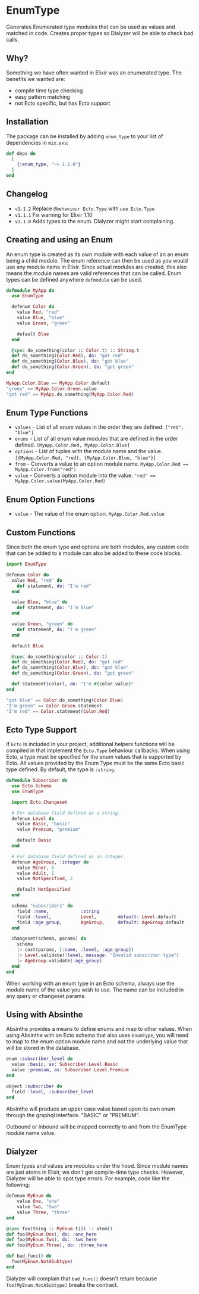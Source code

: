 # EnumType

Generates Enumerated type modules that can be used as values and matched in code. Creates proper types so Dialyzer will be able to check bad calls.

## Why?

Something we have often wanted in Elixir was an enumerated type. The benefits we wanted are:

 - compile time type checking
 - easy pattern matching
 - not Ecto specific, but has Ecto support

## Installation

The package can be installed
by adding `enum_type` to your list of dependencies in `mix.exs`:

```elixir
def deps do
  [
    {:enum_type, "~> 1.1.0"}
  ]
end
```

## Changelog

 - `v1.1.2` Replace `@behaviour Ecto.Type` with `use Ecto.Type`
 - `v1.1.1` Fix warning for Elixir 1.10
 - `v1.1.0` Adds types to the enum. Dialyzer might start complaining.

## Creating and using an Enum

An enum type is created as its own module with each value of an an enum being a child module. The enum reference can then be used
as you would use any module name in Elixir. Since actual modules are created, this also means the module names are valid references
that can be called. Enum types can be defined anywhere `defmodule` can be used.

```elixir
defmodule MyApp do
  use EnumType

  defenum Color do
    value Red, "red"
    value Blue, "blue"
    value Green, "green"

    default Blue
  end

  @spec do_something(color :: Color.t) :: String.t
  def do_something(Color.Red), do: "got red"
  def do_something(Color.Blue), do: "got blue"
  def do_something(Color.Green), do: "got green"
end

MyApp.Color.Blue == MyApp.Color.default
"green" == MyApp.Color.Green.value
"got red" == MyApp.do_something(MyApp.Color.Red)
```

## Enum Type Functions

* `values`              - List of all enum values in the order they are defined. `["red", "blue"]`
* `enums`               - List of all enum value modules that are defined in the order defined. `[MyApp.Color.Red, MyApp.Color.Blue]`
* `options`             - List of tuples with the module name and the value. `[{MyApp.Color.Red, "red}, {MyApp.Color.Blue, "blue"}]`
* `from`                - Converts a value to an option module name. `MyApp.Color.Red == MyApp.Color.from("red")`
* `value`               - Converts a option module into the value. `"red" == MyApp.Color.value(MyApp.Color.Red)`

## Enum Option Functions

* `value`               - The value of the enum option. `MyApp.Color.Red.value`

## Custom Functions

Since both the enum type and options are both modules, any custom code that can be added to a module can also be added to these code blocks.

```elixir
import EnumType

defenum Color do
  value Red, "red" do
    def statement, do: "I'm red"
  end

  value Blue, "blue" do
    def statement, do: "I'm blue"
  end

  value Green, "green" do
    def statement, do: "I'm green"
  end

  default Blue

  @spec do_something(color :: Color.t)
  def do_something(Color.Red), do: "got red"
  def do_something(Color.Blue), do: "got blue"
  def do_something(Color.Green), do: "got green"

  def statement(color), do: "I'm #{color.value}"
end

"got blue" == Color.do_something(Color.Blue)
"I'm green" == Color.Green.statement
"I'm red" == Color.statement(Color.Red)
```

## Ecto Type Support

If `Ecto` is included in your project, additional helpers functions will be compiled in that implement the `Ecto.Type` behaviour callbacks.
When using Ecto, a type must be specified for the enum values that is supported by Ecto. All values provided by the Enum Type must be the same
Ecto basic type defined. By default, the type is `:string`.

```elixir
defmodule Subscriber do
  use Ecto.Schema
  use EnumType

  import Ecto.Changeset

  # For database field defined as a string.
  defenum Level do
    value Basic, "basic"
    value Premium, "premium"

    default Basic
  end

  # For database field defined as an integer.
  defenum AgeGroup, :integer do
    value Minor, 0
    value Adult, 1
    value NotSpecified, 2

    default NotSpecified
  end

  schema "subscribers" do
    field :name,            :string
    field :level,           Level,        default: Level.default
    field :age_group,       AgeGroup,     default: AgeGroup.default
  end

  changeset(schema, params) do
    schema
    |> cast(params, [:name, :level, :age_group])
    |> Level.validate(:level, message: "Invalid subscriber type")
    |> AgeGroup.validate(:age_group)
  end
end
```

When working with an enum type in an Ecto schema, always use the module name of the value you wish to use. The name can
be included in any query or changeset params.

## Using with Absinthe

Absinthe provides a means to define enums and map to other values. When using Absinthe with an Ecto schema that also uses `EnumType`,
you will need to map to the enum option module name and not the underlying value that will be stored in the database.

```elixir
enum :subscriber_level do
  value :basic, as: Subscriber.Level.Basic
  value :premium, as: Subscriber.Level.Premium
end

object :subscriber do
  field :level, :subscriber_level
end
```

Absinthe will produce an upper case value based upon its own enum through the graphql interface. "BASIC" or "PREMIUM".

Outbound or inbound will be mapped correctly to and from the EnumType module name value.

## Dialyzer

Enum types and values are modules under the hood. Since module names are just atoms in Elixir, we don't get compile-time type checks. However, Dialyzer will be able to spot type errors. For example, code like the following:

```elixir
defenum MyEnum do
    value One, "one"
    value Two, "two"
    value Three, "three"
end

@spec foo(thing :: MyEnum.t()) :: atom()
def foo(MyEnum.One), do: :one_here
def foo(MyEnum.Two), do: :two_here
def foo(MyEnum.Three), do: :three_here

def bad_func() do
  foo(MyEnum.NotASubtype)
end
```

Dialyzer will complain that `bad_func()` doesn't return because `foo(MyEnum.NotASubtype)` breaks the contract.
